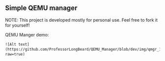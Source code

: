 ## Simple QEMU manager

NOTE:
    This project is developed mostly for personal use. Feel free to fork it for yourself!


QEMU Manger demo:


    ![Alt text](https://github.com/ProfessorLongBeard/QEMU_Manager/blob/dev/img/qmgr_1.png?raw=true)